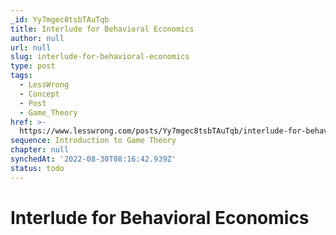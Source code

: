 ```yaml
---
_id: Yy7mgec8tsbTAuTqb
title: Interlude for Behavioral Economics
author: null
url: null
slug: interlude-for-behavioral-economics
type: post
tags:
  - LessWrong
  - Concept
  - Post
  - Game_Theory
href: >-
  https://www.lesswrong.com/posts/Yy7mgec8tsbTAuTqb/interlude-for-behavioral-economics
sequence: Introduction to Game Theory
chapter: null
synchedAt: '2022-08-30T08:16:42.939Z'
status: todo
---
```


# Interlude for Behavioral Economics
